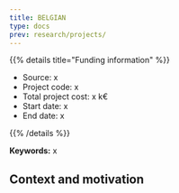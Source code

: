 ```yaml
---
title: BELGIAN
type: docs
prev: research/projects/
---
```




{{% details title="Funding information" %}}

- Source: x
- Project code: x
- Total project cost: x k€
- Start date: x
- End date: x

{{% /details %}}

**Keywords:** x

## Context and motivation